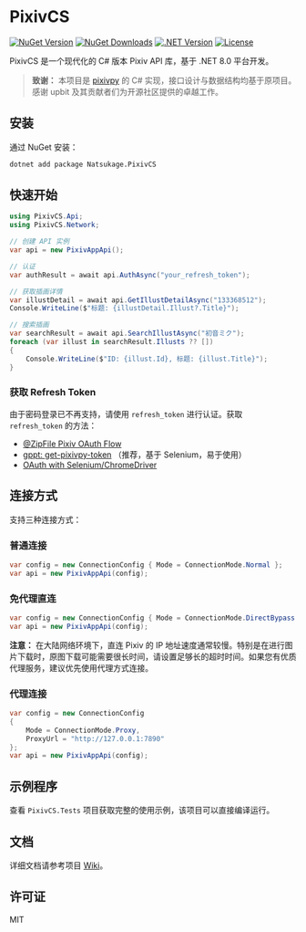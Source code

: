 # PixivCS

[![NuGet Version](https://img.shields.io/nuget/v/Natsukage.PixivCS.svg)](https://www.nuget.org/packages/Natsukage.PixivCS) [![NuGet Downloads](https://img.shields.io/nuget/dt/Natsukage.PixivCS.svg)](https://www.nuget.org/packages/Natsukage.PixivCS) [![.NET Version](https://img.shields.io/badge/.NET-8.0-purple)](https://dotnet.microsoft.com/en-us/download/dotnet/8.0) [![License](https://img.shields.io/github/license/Natsukage/PixivCS.svg)](https://github.com/Natsukage/PixivCS/blob/master/LICENSE)

PixivCS 是一个现代化的 C# 版本 Pixiv API 库，基于 .NET 8.0 平台开发。

> **致谢：** 本项目是 [pixivpy](https://github.com/upbit/pixivpy) 的 C# 实现，接口设计与数据结构均基于原项目。感谢 upbit 及其贡献者们为开源社区提供的卓越工作。

## 安装

通过 NuGet 安装：

```bash
dotnet add package Natsukage.PixivCS
```

## 快速开始

```csharp
using PixivCS.Api;
using PixivCS.Network;

// 创建 API 实例
var api = new PixivAppApi();

// 认证
var authResult = await api.AuthAsync("your_refresh_token");

// 获取插画详情
var illustDetail = await api.GetIllustDetailAsync("133368512");
Console.WriteLine($"标题: {illustDetail.Illust?.Title}");

// 搜索插画
var searchResult = await api.SearchIllustAsync("初音ミク");
foreach (var illust in searchResult.Illusts ?? [])
{
    Console.WriteLine($"ID: {illust.Id}, 标题: {illust.Title}");
}
```

### 获取 Refresh Token

由于密码登录已不再支持，请使用 `refresh_token` 进行认证。获取 `refresh_token` 的方法：

- [@ZipFile Pixiv OAuth Flow](https://gist.github.com/ZipFile/c9ebedb224406f4f11845ab700124362)
- [gppt: get-pixivpy-token](https://github.com/eggplants/get-pixivpy-token) （推荐，基于 Selenium，易于使用）
- [OAuth with Selenium/ChromeDriver](https://gist.github.com/upbit/6edda27cb1644e94183291109b8a5fde)

## 连接方式

支持三种连接方式：

### 普通连接
```csharp
var config = new ConnectionConfig { Mode = ConnectionMode.Normal };
var api = new PixivAppApi(config);
```

### 免代理直连
```csharp
var config = new ConnectionConfig { Mode = ConnectionMode.DirectBypass };
var api = new PixivAppApi(config);
```

**注意：** 在大陆网络环境下，直连 Pixiv 的 IP 地址速度通常较慢。特别是在进行图片下载时，原图下载可能需要很长时间，请设置足够长的超时时间。如果您有优质代理服务，建议优先使用代理方式连接。

### 代理连接
```csharp
var config = new ConnectionConfig 
{ 
    Mode = ConnectionMode.Proxy,
    ProxyUrl = "http://127.0.0.1:7890"
};
var api = new PixivAppApi(config);
```

## 示例程序

查看 `PixivCS.Tests` 项目获取完整的使用示例，该项目可以直接编译运行。

## 文档

详细文档请参考项目 [Wiki](https://github.com/Natsukage/PixivCS/wiki)。

## 许可证

MIT